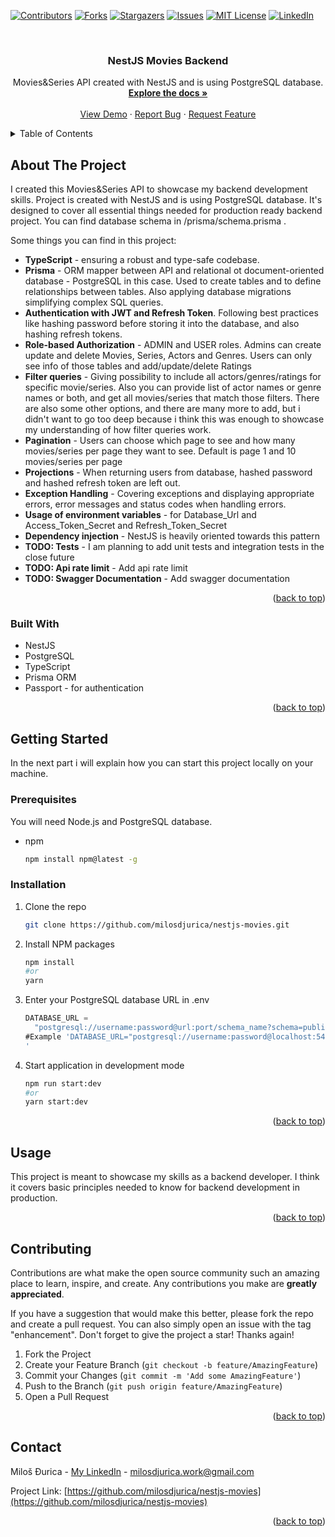 <a name="readme-top"></a>

[![Contributors][contributors-shield]][contributors-url]
[![Forks][forks-shield]][forks-url]
[![Stargazers][stars-shield]][stars-url]
[![Issues][issues-shield]][issues-url]
[![MIT License][license-shield]][license-url]
[![LinkedIn][linkedin-shield]][linkedin-url]

<!-- PROJECT LOGO -->
<br />
<div align="center">
  <!-- <a href="https://github.com/milosdjurica/nestjs-movies">
    <img src="images/logo.png" alt="Logo" width="80" height="80">
  </a> -->

<h3 align="center">NestJS Movies Backend</h3>

  <p align="center">
    Movies&Series API created with NestJS and is using PostgreSQL database.
    <br />
    <a href="https://github.com/milosdjurica/nestjs-movies"><strong>Explore the docs »</strong></a>
    <br />
    <br />
    <a href="https://github.com/milosdjurica/nestjs-movies">View Demo</a>
    ·
    <a href="https://github.com/milosdjurica/nestjs-movies/issues">Report Bug</a>
    ·
    <a href="https://github.com/milosdjurica/nestjs-movies/issues">Request Feature</a>
  </p>
</div>

<!-- TABLE OF CONTENTS -->
<details>
  <summary>Table of Contents</summary>
  <ol>
    <li>
      <a href="#about-the-project">About The Project</a>
      <ul>
        <li><a href="#built-with">Built With</a></li>
      </ul>
    </li>
    <li>
      <a href="#getting-started">Getting Started</a>
      <ul>
        <li><a href="#prerequisites">Prerequisites</a></li>
        <li><a href="#installation">Installation</a></li>
      </ul>
    </li>
    <li><a href="#usage">Usage</a></li>
    <!-- <li><a href="#roadmap">Roadmap</a></li> -->
    <li><a href="#contributing">Contributing</a></li>
    <li><a href="#contact">Contact</a></li>
  </ol>
</details>

<!-- ABOUT THE PROJECT -->

## About The Project

<!-- [![Product Name Screen Shot][product-screenshot]](https://example.com) -->

I created this Movies&Series API to showcase my backend development skills. Project is created with NestJS and is using PostgreSQL database. It's designed to cover all essential things needed for production ready backend project. You can find database schema in /prisma/schema.prisma .

Some things you can find in this project:

- **TypeScript** - ensuring a robust and type-safe codebase.
- **Prisma** - ORM mapper between API and relational ot document-oriented database - PostgreSQL in this case. Used to create tables and to define relationships between tables. Also applying database migrations simplifying complex SQL queries.
- **Authentication with JWT and Refresh Token**. Following best practices like hashing password before storing it into the database, and also hashing refresh tokens.
- **Role-based Authorization** - ADMIN and USER roles. Admins can create update and delete Movies, Series, Actors and Genres. Users can only see info of those tables and add/update/delete Ratings
- **Filter queries** - Giving possibility to include all actors/genres/ratings for specific movie/series. Also you can provide list of actor names or genre names or both, and get all movies/series that match those filters. There are also some other options, and there are many more to add, but i didn't want to go too deep because i think this was enough to showcase my understanding of how filter queries work.
- **Pagination** - Users can choose which page to see and how many movies/series per page they want to see. Default is page 1 and 10 movies/series per page
- **Projections** - When returning users from database, hashed password and hashed refresh token are left out.
- **Exception Handling** - Covering exceptions and displaying appropriate errors, error messages and status codes when handling errors.
- **Usage of environment variables** - for Database_Url and Access_Token_Secret and Refresh_Token_Secret
- **Dependency injection** - NestJS is heavily oriented towards this pattern
- **TODO: Tests** - I am planning to add unit tests and integration tests in the close future
- **TODO: Api rate limit** - Add api rate limit
- **TODO: Swagger Documentation** - Add swagger documentation

<p align="right">(<a href="#readme-top">back to top</a>)</p>

### Built With

- NestJS
- PostgreSQL
- TypeScript
- Prisma ORM
- Passport - for authentication

<p align="right">(<a href="#readme-top">back to top</a>)</p>

<!-- GETTING STARTED -->

## Getting Started

In the next part i will explain how you can start this project locally on your machine.

### Prerequisites

You will need Node.js and PostgreSQL database.

- npm
  ```sh
  npm install npm@latest -g
  ```

### Installation

1. Clone the repo
   ```sh
   git clone https://github.com/milosdjurica/nestjs-movies.git
   ```
2. Install NPM packages
   ```sh
   npm install
   #or
   yarn
   ```
3. Enter your PostgreSQL database URL in .env

   ```js
   DATABASE_URL =
     "postgresql://username:password@url:port/schema_name?schema=public";
   #Example 'DATABASE_URL="postgresql://username:password@localhost:5432/movies_nestjs_db?schema=public"
   '
   ```

4. Start application in development mode
   ```sh
   npm run start:dev
   #or
   yarn start:dev
   ```

<p align="right">(<a href="#readme-top">back to top</a>)</p>

<!-- USAGE EXAMPLES -->

## Usage

This project is meant to showcase my skills as a backend developer. I think it covers basic principles needed to know for backend development in production.

<!-- _For more examples, please refer to the [Documentation](https://example.com)_ -->

<p align="right">(<a href="#readme-top">back to top</a>)</p>

<!-- ROADMAP -->

<!-- ## Roadmap

- [ ] Feature 1
- [ ] Feature 2
- [ ] Feature 3
  - [ ] Nested Feature

See the [open issues](https://github.com/milosdjurica/nestjs-movies/issues) for a full list of proposed features (and known issues).

<p align="right">(<a href="#readme-top">back to top</a>)</p> -->

<!-- CONTRIBUTING -->

## Contributing

Contributions are what make the open source community such an amazing place to learn, inspire, and create. Any contributions you make are **greatly appreciated**.

If you have a suggestion that would make this better, please fork the repo and create a pull request. You can also simply open an issue with the tag "enhancement".
Don't forget to give the project a star! Thanks again!

1. Fork the Project
2. Create your Feature Branch (`git checkout -b feature/AmazingFeature`)
3. Commit your Changes (`git commit -m 'Add some AmazingFeature'`)
4. Push to the Branch (`git push origin feature/AmazingFeature`)
5. Open a Pull Request

<p align="right">(<a href="#readme-top">back to top</a>)</p>

## Contact

Miloš Đurica - [My LinkedIn](https://www.linkedin.com/in/milosdjurica/) - milosdjurica.work@gmail.com

Project Link: [https://github.com/milosdjurica/nestjs-movies](https://github.com/milosdjurica/nestjs-movies)

<p align="right">(<a href="#readme-top">back to top</a>)</p>

[contributors-shield]: https://img.shields.io/github/contributors/milosdjurica/nestjs-movies.svg?style=for-the-badge
[contributors-url]: https://github.com/milosdjurica/nestjs-movies/graphs/contributors
[forks-shield]: https://img.shields.io/github/forks/milosdjurica/nestjs-movies.svg?style=for-the-badge
[forks-url]: https://github.com/milosdjurica/nestjs-movies/network/members
[stars-shield]: https://img.shields.io/github/stars/milosdjurica/nestjs-movies.svg?style=for-the-badge
[stars-url]: https://github.com/milosdjurica/nestjs-movies/stargazers
[issues-shield]: https://img.shields.io/github/issues/milosdjurica/nestjs-movies.svg?style=for-the-badge
[issues-url]: https://github.com/milosdjurica/nestjs-movies/issues
[license-shield]: https://img.shields.io/github/license/milosdjurica/nestjs-movies.svg?style=for-the-badge
[license-url]: https://github.com/milosdjurica/nestjs-movies/blob/master/LICENSE.txt
[linkedin-shield]: https://img.shields.io/badge/-LinkedIn-black.svg?style=for-the-badge&logo=linkedin&colorB=555
[linkedin-url]: https://linkedin.com/in/milosdjurica
[product-screenshot]: images/screenshot.png
